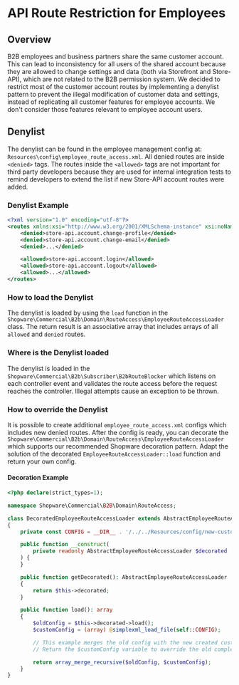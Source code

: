 # API Route Restriction for Employees

## Overview

B2B employees and business partners share the same customer account. This can lead to inconsistency for all users of the shared account because they are allowed to change settings and data (both via Storefront and Store-API), which are not related to the B2B permission system. We decided to restrict most of the customer account routes by implementing a denylist pattern to prevent the illegal modification of customer data and settings, instead of replicating all customer features for employee accounts. We don't consider those features relevant to employee account users.

## Denylist

The denylist can be found in the employee management config at: `Resources\config\employee_route_access.xml`. All denied routes are inside `<denied>` tags. The routes inside the `<allowed>` tags are not important for third party developers because they are used for internal integration tests to remind developers to extend the list if new Store-API account routes were added.

### Denylist Example

```xml
<?xml version="1.0" encoding="utf-8"?>
<routes xmlns:xsi="http://www.w3.org/2001/XMLSchema-instance" xsi:noNamespaceSchemaLocation="../Schema/Xml/employee-route-access-1.0.xsd">
    <denied>store-api.account.change-profile</denied>
    <denied>store-api.account.change-email</denied>
    <denied>...</denied>

    <allowed>store-api.account.login</allowed>
    <allowed>store-api.account.logout</allowed>
    <allowed>...</allowed>
</routes>
```

### How to load the Denylist

The denylist is loaded by using the `load` function in the `Shopware\Commercial\B2b\Domain\RouteAccess\EmployeeRouteAccessLoader` class. The return result is an associative array that includes arrays of all `allowed` and `denied` routes.

### Where is the Denylist loaded

The denylist is loaded in the `Shopware\Commercial\B2b\Subscriber\B2bRouteBlocker` which listens on each controller event and validates the route access before the request reaches the controller. Illegal attempts cause an exception to be thrown.

### How to override the Denylist

It is possible to create additional `employee_route_access.xml` configs which includes new denied routes. After the config is ready, you can decorate the `Shopware\Commercial\B2b\Domain\RouteAccess\EmployeeRouteAccessLoader` which supports our recommended Shopware decoration pattern. Adapt the solution of the decorated `EmployeeRouteAccessLoader::load` function and return your own config.

#### Decoration Example

```php
<?php declare(strict_types=1);

namespace Shopware\Commercial\B2B\Domain\RouteAccess;

class DecoratedEmployeeRouteAccessLoader extends AbstractEmployeeRouteAccessLoader
{
    private const CONFIG = __DIR__ . '/../../Resources/config/new-custom-employee_route_access.xml';

    public function __construct(
        private readonly AbstractEmployeeRouteAccessLoader $decorated
    ) {
    }

    public function getDecorated(): AbstractEmployeeRouteAccessLoader
    {
        return $this->decorated;
    }

    public function load(): array
    {
        $oldConfig = $this->decorated->load();
        $customConfig = (array) @simplexml_load_file(self::CONFIG);

        // This example merges the old config with the new created custom config.
        // Return the $customConfig variable to override the old completely

        return array_merge_recursive($oldConfig, $customConfig);
    }
}
```

